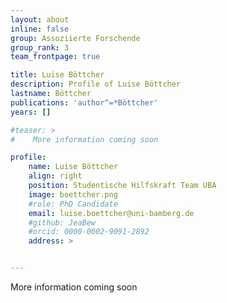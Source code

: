 ```yaml
---
layout: about
inline: false
group: Assoziierte Forschende
group_rank: 3
team_frontpage: true

title: Luise Böttcher
description: Profile of Luise Böttcher
lastname: Böttcher
publications: 'author^=*Böttcher'
years: []

#teaser: >
#    More information coming soon

profile:
    name: Luise Böttcher
    align: right
    position: Studentische Hilfskraft Team UBA
    image: boettcher.png
    #role: PhD Candidate
    email: luise.boettcher@uni-bamberg.de
    #github: JeaBew
    #orcid: 0000-0002-9091-2892
    address: >


---
```


More information coming soon
